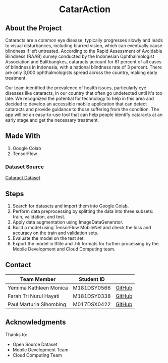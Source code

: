 <div align="center">
<h1>CatarAction</h1>
</div>

<div align="center">
<h2'"From Eye to the World"'</h2>
</div>


## About the Project

Cataracts are a common eye disease, typically progresses slowly and leads to visual disturbances, including blurred vision, which can eventually cause blindness if left untreated. According to the Rapid Assessment of Avoidable Blindness (RAAB) survey conducted by the Indonesian Ophthalmologist Association and Balitbangkes, cataracts account for 81 percent of all cases of blindness in Indonesia, with a national blindness rate of 3 percent. There are only 3,000 ophthalmologists spread across the country, making early treatment. 

Our team identified the prevalence of health issues, particularly eye diseases like cataracts, in our country that often go undetected until it's too late. We recognized the potential for technology to help in this area and decided to develop an accessible mobile application that can detect cataracts and provide guidance to those suffering from the condition. The app will be an easy-to-use tool that can help people identify cataracts at an early stage and get the necessary treatment.

## Made With

1. Google Colab
2. TensorFlow

### Dataset Source
[Cataract Dataset](https://www.kaggle.com/datasets/nandanp6/cataract-image-dataset)

## Steps

1. Search for datasets and import them into Google Colab.
2. Perform data preprocessing by splitting the data into three subsets: train, validation, and test.
3. Apply data augmentation using ImageDataGenerator.
4. Build a model using TensorFlow MobileNet and check the loss and accuracy on the train and validation sets.
5. Evaluate the model on the test set.
6. Export the model in tflite and .h5 formats for further processing by the Mobile Development and Cloud Computing team.

## Contact
| Team Member | Student ID |  |
|-------------|-------------|-------------|
| Yemima Kathleen Monica     | M181DSY0566      | [GitHub](https://github.com/YemimaKathleen)|
| Farah Tri Nurul Hayati      | M181DSY0338     | [GitHub](https://github.com/farahtrinrll)|
| Paul Marturia Sihombing      | M017DSX0422   | [GitHub](https://github.com/paulmsihombing)|

## Acknowledgments
Thanks to:
* Open Source Dataset
* Mobile Development Team
* Cloud Computing Team
